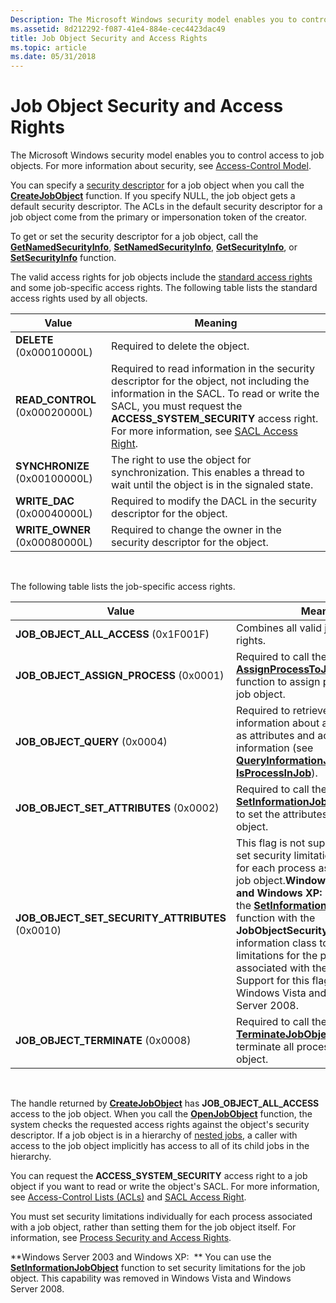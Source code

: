 ```yaml
---
Description: The Microsoft Windows security model enables you to control access to job objects. For more information about security, see Access-Control Model.
ms.assetid: 8d212292-f087-41e4-884e-cec4423dac49
title: Job Object Security and Access Rights
ms.topic: article
ms.date: 05/31/2018
---
```


# Job Object Security and Access Rights

The Microsoft Windows security model enables you to control access to job objects. For more information about security, see [Access-Control Model](../secauthz/access-control-model.md).

You can specify a [security descriptor](../secauthz/security-descriptors.md) for a job object when you call the [**CreateJobObject**](/windows/desktop/api/WinBase/nf-winbase-createjobobjecta) function. If you specify NULL, the job object gets a default security descriptor. The ACLs in the default security descriptor for a job object come from the primary or impersonation token of the creator.

To get or set the security descriptor for a job object, call the [**GetNamedSecurityInfo**](/windows/win32/api/aclapi/nf-aclapi-getnamedsecurityinfoa), [**SetNamedSecurityInfo**](/windows/win32/api/aclapi/nf-aclapi-setnamedsecurityinfoa), [**GetSecurityInfo**](/windows/win32/api/aclapi/nf-aclapi-getsecurityinfo), or [**SetSecurityInfo**](/windows/win32/api/aclapi/nf-aclapi-setsecurityinfo) function.

The valid access rights for job objects include the [standard access rights](../secauthz/standard-access-rights.md) and some job-specific access rights. The following table lists the standard access rights used by all objects.

| Value                           | Meaning                                                                                                                                                                                                                                                                                  |
|---------------------------------|------------------------------------------------------------------------------------------------------------------------------------------------------------------------------------------------------------------------------------------------------------------------------------------|
| **DELETE** (0x00010000L)        | Required to delete the object.                                                                                                                                                                                                                                                           |
| **READ\_CONTROL** (0x00020000L) | Required to read information in the security descriptor for the object, not including the information in the SACL. To read or write the SACL, you must request the **ACCESS\_SYSTEM\_SECURITY** access right. For more information, see [SACL Access Right](../secauthz/sacl-access-right.md). |
| **SYNCHRONIZE** (0x00100000L)   | The right to use the object for synchronization. This enables a thread to wait until the object is in the signaled state.                                                                                                                                                                |
| **WRITE\_DAC** (0x00040000L)    | Required to modify the DACL in the security descriptor for the object.                                                                                                                                                                                                                   |
| **WRITE\_OWNER** (0x00080000L)  | Required to change the owner in the security descriptor for the object.                                                                                                                                                                                                                  |



 

The following table lists the job-specific access rights.



| Value                                               | Meaning                                                                                                                                                                                                                                                                                                                                                                                                                                                                                          |
|-----------------------------------------------------|--------------------------------------------------------------------------------------------------------------------------------------------------------------------------------------------------------------------------------------------------------------------------------------------------------------------------------------------------------------------------------------------------------------------------------------------------------------------------------------------------|
| **JOB\_OBJECT\_ALL\_ACCESS** (0x1F001F)             | Combines all valid job object access rights.                                                                                                                                                                                                                                                                                                                                                                                                                                                     |
| **JOB\_OBJECT\_ASSIGN\_PROCESS** (0x0001)           | Required to call the [**AssignProcessToJobObject**](/windows/win32/api/jobapi2/nf-jobapi2-assignprocesstojobobject) function to assign processes to the job object.                                                                                                                                                                                                                                                                                                                                                                |
| **JOB\_OBJECT\_QUERY** (0x0004)                     | Required to retrieve certain information about a job object, such as attributes and accounting information (see [**QueryInformationJobObject**](/windows/win32/api/jobapi2/nf-jobapi2-queryinformationjobobject) and [**IsProcessInJob**](/windows/win32/api/jobapi/nf-jobapi-isprocessinjob)).                                                                                                                                                                                                                                                                    |
| **JOB\_OBJECT\_SET\_ATTRIBUTES** (0x0002)           | Required to call the [**SetInformationJobObject**](/windows/win32/api/jobapi2/nf-jobapi2-setinformationjobobject) function to set the attributes of the job object.                                                                                                                                                                                                                                                                                                                                                                |
| **JOB\_OBJECT\_SET\_SECURITY\_ATTRIBUTES** (0x0010) | This flag is not supported. You must set security limitations individually for each process associated with a job object.**Windows Server 2003 and Windows XP:** Required to call the [**SetInformationJobObject**](/windows/win32/api/jobapi2/nf-jobapi2-setinformationjobobject) function with the **JobObjectSecurityLimitInformation** information class to set security limitations for the processes associated with the job object. Support for this flag was removed in Windows Vista and Windows Server 2008. <br/> |
| **JOB\_OBJECT\_TERMINATE** (0x0008)                 | Required to call the [**TerminateJobObject**](/windows/win32/api/jobapi2/nf-jobapi2-terminatejobobject) function to terminate all processes in the job object.                                                                                                                                                                                                                                                                                                                                                                     |



 

The handle returned by [**CreateJobObject**](/windows/desktop/api/WinBase/nf-winbase-createjobobjecta) has **JOB\_OBJECT\_ALL\_ACCESS** access to the job object. When you call the [**OpenJobObject**](/windows/desktop/api/WinBase/nf-winbase-openjobobjecta) function, the system checks the requested access rights against the object's security descriptor. If a job object is in a hierarchy of [nested jobs](nested-jobs.md), a caller with access to the job object implicitly has access to all of its child jobs in the hierarchy.

You can request the **ACCESS\_SYSTEM\_SECURITY** access right to a job object if you want to read or write the object's SACL. For more information, see [Access-Control Lists (ACLs)](../secauthz/access-control-lists.md) and [SACL Access Right](../secauthz/sacl-access-right.md).

You must set security limitations individually for each process associated with a job object, rather than setting them for the job object itself. For information, see [Process Security and Access Rights](process-security-and-access-rights.md).

**Windows Server 2003 and Windows XP:  ** You can use the [**SetInformationJobObject**](/windows/win32/api/jobapi2/nf-jobapi2-setinformationjobobject) function to set security limitations for the job object. This capability was removed in Windows Vista and Windows Server 2008.

 

 
